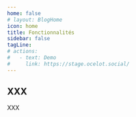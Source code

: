 ```yaml
---
home: false
# layout: BlogHome
icon: home
title: Fonctionnalités
sidebar: false
tagLine: 
# actions:
#   - text: Demo
#     link: https://stage.ocelot.social/
---
```

## XXX

XXX
